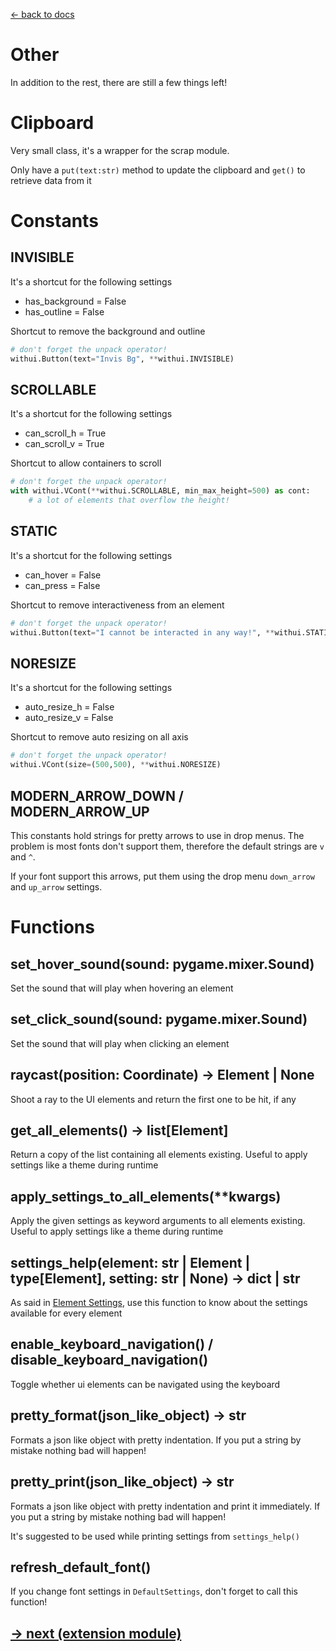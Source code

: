 [<- back to docs](docs.md)

# Other

In addition to the rest, there are still a few things left!

# Clipboard

Very small class, it's a wrapper for the scrap module.

Only have a `put(text:str)` method to update the clipboard and `get()` to retrieve data from it

# Constants

## INVISIBLE

It's a shortcut for the following settings

- has_background = False
- has_outline = False

Shortcut to remove the background and outline

```py
# don't forget the unpack operator!
withui.Button(text="Invis Bg", **withui.INVISIBLE)
```

## SCROLLABLE

It's a shortcut for the following settings

- can_scroll_h = True
- can_scroll_v = True

Shortcut to allow containers to scroll

```py
# don't forget the unpack operator!
with withui.VCont(**withui.SCROLLABLE, min_max_height=500) as cont:
    # a lot of elements that overflow the height!
```

## STATIC

It's a shortcut for the following settings

- can_hover = False
- can_press = False

Shortcut to remove interactiveness from an element

```py
# don't forget the unpack operator!
withui.Button(text="I cannot be interacted in any way!", **withui.STATIC)
```

## NORESIZE

It's a shortcut for the following settings

- auto_resize_h = False
- auto_resize_v = False

Shortcut to remove auto resizing on all axis

```py
# don't forget the unpack operator!
withui.VCont(size=(500,500), **withui.NORESIZE)
```

## MODERN_ARROW_DOWN / MODERN_ARROW_UP

This constants hold strings for pretty arrows to use in drop menus. The problem is most fonts don't support them, therefore the default strings are `v` and `^`.

If your font support this arrows, put them using the drop menu `down_arrow` and `up_arrow` settings.

# Functions

## set_hover_sound(sound: pygame.mixer.Sound)

Set the sound that will play when hovering an element

## set_click_sound(sound: pygame.mixer.Sound)

Set the sound that will play when clicking an element

## raycast(position: Coordinate) -> Element | None

Shoot a ray to the UI elements and return the first one to be hit, if any

## get_all_elements() -> list[Element]

Return a copy of the list containing all elements existing. Useful to apply settings like a theme during runtime

## apply_settings_to_all_elements(\*\*kwargs)

Apply the given settings as keyword arguments to all elements existing. Useful to apply settings like a theme during runtime

## settings_help(element: str | Element | type[Element], setting: str | None) -> dict | str

As said in [Element Settings](settings.md), use this function to know about the settings available for every element

## enable_keyboard_navigation() / disable_keyboard_navigation()

Toggle whether ui elements can be navigated using the keyboard

## pretty_format(json_like_object) -> str

Formats a json like object with pretty indentation. If you put a string by mistake nothing bad will happen!

## pretty_print(json_like_object) -> str

Formats a json like object with pretty indentation and print it immediately. If you put a string by mistake nothing bad will happen!

It's suggested to be used while printing settings from `settings_help()`

## refresh_default_font()

If you change font settings in `DefaultSettings`, don't forget to call this function!

## [-> next (extension module)](ext.md)
